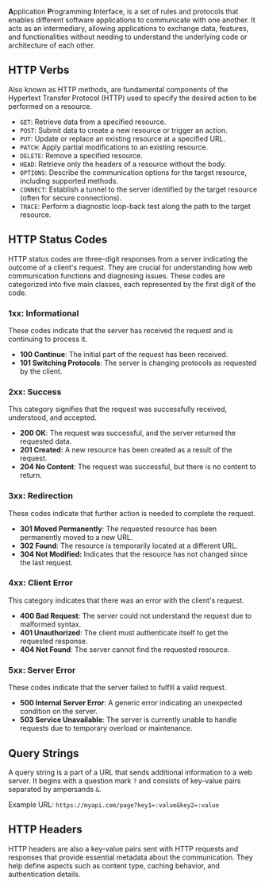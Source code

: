 **A**pplication **P**rogramming **I**nterface, is a set of rules and protocols that enables different software applications to communicate with one another. It acts as an intermediary, allowing applications to exchange data, features, and functionalities without needing to understand the underlying code or architecture of each other.

## HTTP Verbs

Also known as HTTP methods, are fundamental components of the Hypertext Transfer Protocol (HTTP) used to specify the desired action to be performed on a resource.

- `GET`: Retrieve data from a specified resource.
- `POST`: Submit data to create a new resource or trigger an action.
- `PUT`: Update or replace an existing resource at a specified URL.
- `PATCH`: Apply partial modifications to an existing resource.
- `DELETE`: Remove a specified resource.
- `HEAD`: Retrieve only the headers of a resource without the body.
- `OPTIONS`: Describe the communication options for the target resource, including supported methods.
- `CONNECT`: Establish a tunnel to the server identified by the target resource (often for secure connections).
- `TRACE`: Perform a diagnostic loop-back test along the path to the target resource.


## HTTP Status Codes

HTTP status codes are three-digit responses from a server indicating the outcome of a client's request. They are crucial for understanding how web communication functions and diagnosing issues. These codes are categorized into five main classes, each represented by the first digit of the code.

### 1xx: Informational

These codes indicate that the server has received the request and is continuing to process it.

- __100 Continue__: The initial part of the request has been received.
- __101 Switching Protocols__: The server is changing protocols as requested by the client.

### 2xx: Success

This category signifies that the request was successfully received, understood, and accepted.

- __200 OK__: The request was successful, and the server returned the requested data.
- __201 Created:__ A new resource has been created as a result of the request.
- __204 No Content__: The request was successful, but there is no content to return.

### 3xx: Redirection

These codes indicate that further action is needed to complete the request.

- __301 Moved Permanently__: The requested resource has been permanently moved to a new URL.
- __302 Found__: The resource is temporarily located at a different URL.
- __304 Not Modified:__ Indicates that the resource has not changed since the last request.

### 4xx: Client Error

This category indicates that there was an error with the client's request.

- __400 Bad Request__: The server could not understand the request due to malformed syntax.
- __401 Unauthorized__: The client must authenticate itself to get the requested response.
- __404 Not Found__: The server cannot find the requested resource.

### 5xx: Server Error

These codes indicate that the server failed to fulfill a valid request.

- __500 Internal Server Error__: A generic error indicating an unexpected condition on the server.
- __503 Service Unavailable__: The server is currently unable to handle requests due to temporary overload or maintenance.

## Query Strings

A query string is a part of a URL that sends additional information to a web server. It begins with a question mark `?` and consists of key-value pairs separated by ampersands `&`.

Example URL: `https://myapi.com/page?key1=:value&key2=:value`

## HTTP Headers

HTTP headers are also a key-value pairs sent with HTTP requests and responses that provide essential metadata about the communication. They help define aspects such as content type, caching behavior, and authentication details.

